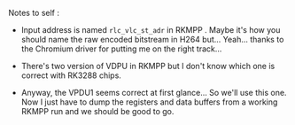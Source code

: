 Notes to self :

* Input address is named `rlc_vlc_st_adr` in RKMPP . Maybe it's how you should name the raw encoded bitstream in H264 but... Yeah... thanks to the Chromium driver for putting me on the right track...

* There's two version of VDPU in RKMPP but I don't know which one is correct with RK3288 chips.

* Anyway, the VPDU1 seems correct at first glance... So we'll use this one. Now I just have to dump the registers and data buffers from a working RKMPP run and we should be good to go.
